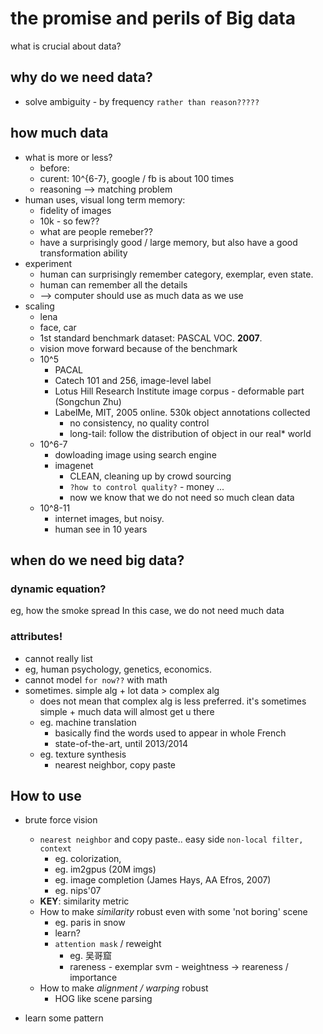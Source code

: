 # the promise and perils of Big data
what is crucial about data?

## why do we need data?
- solve ambiguity - by frequency `rather than reason?????`

## how much data 
- what is more or less?
    + before: 
    + curent: 10^{6-7}, google / fb is about 100 times
    + reasoning --> matching problem
- human uses, visual long term memory: 
    + fidelity of images
    + 10k - so few??
    + what are people remeber??
    + have a surprisingly good / large memory, but also have a good transformation ability
- experiment
    + human can surprisingly remember category, exemplar, even state. 
    + human can remember all the details
    + --> computer should use as much data as we use
- scaling
    + lena
    + face, car
    + 1st standard benchmark dataset: PASCAL VOC. **2007**. 
    + vision move forward because of the benchmark
    + 10^5 
        * PACAL
        * Catech 101 and 256, image-level label
        * Lotus Hill Research Institute image corpus - deformable part (Songchun Zhu)
        * LabelMe, MIT, 2005 online. 530k object annotations collected
            - no consistency, no quality control
            - long-tail: follow the distribution of object in our real* world
    + 10^6-7
        * dowloading image using search engine
        * imagenet
            - CLEAN, cleaning up by crowd sourcing
            - `?how to control quality?` - money ...
            - now we know that we do not need so much clean data
    + 10^8-11
        * internet images, but noisy. 
        * human see in 10 years


## when do we need big data?

### dynamic equation?
eg, how the smoke spread
In this case, we do not need much data

### attributes!
- cannot really list
- eg, human psychology, genetics, economics. 
- cannot model `for now??` with math
- sometimes. simple alg + lot data > complex alg
    + does not mean that complex alg is less preferred. it's sometimes simple + much data will almost get u there
    + eg. machine translation
        * basically find the words used to appear in whole French 
        * state-of-the-art, until 2013/2014
    + eg. texture synthesis
        * nearest neighbor, copy paste


## How to use
- brute force vision
    + `nearest neighbor` and copy paste.. easy side
        ``non-local filter, context``
        * eg. colorization, 
        * eg. im2gpus (20M imgs)
        * eg. image completion (James Hays, AA Efros, 2007)
        * eg. nips'07
    + **KEY**: similarity metric
    + How to make *similarity* robust even with some 'not boring' scene
        * eg. paris in snow
        * learn? 
        * `attention mask` / reweight
            - eg. 吴哥窟
            - rareness - exemplar svm - weightness -> reareness / importance
    + How to make *alignment / warping* robust
        * HOG like scene parsing

- learn some pattern







































